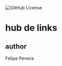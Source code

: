 ![GitHub License](https://img.shields.io/github/license/dev-felpzz/html-css3-js?style=for-the-badge)

# hub de links 

## author
Felipe Pereira
